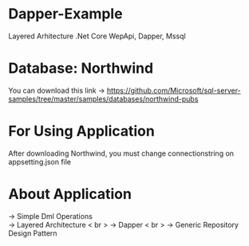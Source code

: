 # Dapper-Example
 Layered Arhitecture .Net Core WepApi, Dapper, Mssql
 
# Database: Northwind
You can download this link  -> https://github.com/Microsoft/sql-server-samples/tree/master/samples/databases/northwind-pubs

# For Using Application
After downloading Northwind, you must change connectionstring on appsetting.json file

# About Application

-> Simple Dml Operations
<br>
-> Layered Architecture
< br >
-> Dapper
< br >
-> Generic Repository Design Pattern




